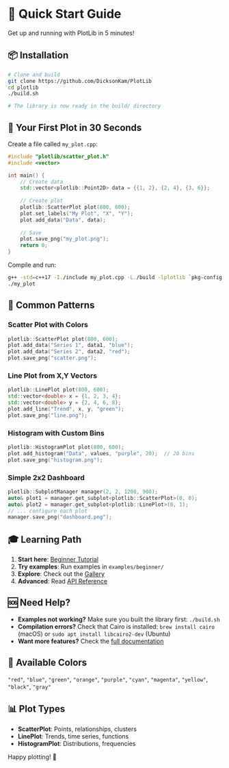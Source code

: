 # 🚀 Quick Start Guide

Get up and running with PlotLib in 5 minutes!

## 📦 Installation

```bash
# Clone and build
git clone https://github.com/DicksonKam/PlotLib
cd plotlib
./build.sh

# The library is now ready in the build/ directory
```

## 🎯 Your First Plot in 30 Seconds

Create a file called `my_plot.cpp`:

```cpp
#include "plotlib/scatter_plot.h"
#include <vector>

int main() {
    // Create data
    std::vector<plotlib::Point2D> data = {{1, 2}, {2, 4}, {3, 6}};
    
    // Create plot
    plotlib::ScatterPlot plot(800, 600);
    plot.set_labels("My Plot", "X", "Y");
    plot.add_data("Data", data);
    
    // Save
    plot.save_png("my_plot.png");
    return 0;
}
```

Compile and run:
```bash
g++ -std=c++17 -I./include my_plot.cpp -L./build -lplotlib `pkg-config --cflags --libs cairo cairo-svg` -o my_plot
./my_plot
```

## 🎨 Common Patterns

### Scatter Plot with Colors
```cpp
plotlib::ScatterPlot plot(800, 600);
plot.add_data("Series 1", data1, "blue");
plot.add_data("Series 2", data2, "red");
plot.save_png("scatter.png");
```

### Line Plot from X,Y Vectors
```cpp
plotlib::LinePlot plot(800, 600);
std::vector<double> x = {1, 2, 3, 4};
std::vector<double> y = {2, 4, 6, 8};
plot.add_line("Trend", x, y, "green");
plot.save_png("line.png");
```

### Histogram with Custom Bins
```cpp
plotlib::HistogramPlot plot(800, 600);
plot.add_histogram("Data", values, "purple", 20);  // 20 bins
plot.save_png("histogram.png");
```

### Simple 2x2 Dashboard
```cpp
plotlib::SubplotManager manager(2, 2, 1200, 900);
auto& plot1 = manager.get_subplot<plotlib::ScatterPlot>(0, 0);
auto& plot2 = manager.get_subplot<plotlib::LinePlot>(0, 1);
// ... configure each plot
manager.save_png("dashboard.png");
```

## 🎓 Learning Path

1. **Start here**: [Beginner Tutorial](tutorial/beginner.md)
2. **Try examples**: Run examples in `examples/beginner/`
3. **Explore**: Check out the [Gallery](gallery/README.md)
4. **Advanced**: Read [API Reference](api/README.md)

## 🆘 Need Help?

- **Examples not working?** Make sure you built the library first: `./build.sh`
- **Compilation errors?** Check that Cairo is installed: `brew install cairo` (macOS) or `sudo apt install libcairo2-dev` (Ubuntu)
- **Want more features?** Check the [full documentation](tutorial/beginner.md)

## 🎯 Available Colors

`"red"`, `"blue"`, `"green"`, `"orange"`, `"purple"`, `"cyan"`, `"magenta"`, `"yellow"`, `"black"`, `"gray"`

## 📊 Plot Types

- **ScatterPlot**: Points, relationships, clusters
- **LinePlot**: Trends, time series, functions  
- **HistogramPlot**: Distributions, frequencies

Happy plotting! 🎉 